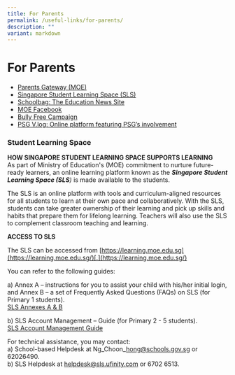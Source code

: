 ```yaml
---
title: For Parents
permalink: /useful-links/for-parents/
description: ""
variant: markdown
---
```

# **For Parents**

*   [Parents Gateway (MOE)](https://pg.moe.edu.sg/)
*   [Singapore Student Learning Space (SLS)](https://vle.learning.moe.edu.sg/login)
*   [Schoolbag: The Education News Site](https://www.schoolbag.edu.sg/)
*   [MOE Facebook](https://www.facebook.com/moesingapore)
*   [Bully Free Campaign](https://bullyfree.sg/)
*   [PSG V.log: Online platform featuring PSG’s involvement](https://sites.google.com/view/nsps-psg-vlog)

### Student Learning Space

**HOW SINGAPORE STUDENT LEARNING SPACE SUPPORTS LEARNING**  
As part of Ministry of Education's (MOE) commitment to nurture future-ready learners, an online learning platform known as the _**Singapore Student Learning Space (SLS**)_ is made available to the students.  
  
The SLS is an online platform with tools and curriculum-aligned resources for all students to learn at their own pace and collaboratively. With the SLS, students can take greater ownership of their learning and pick up skills and habits that prepare them for lifelong learning. Teachers will also use the SLS to complement classroom teaching and learning.  
  
**ACCESS TO SLS**

The SLS can be accessed from [https://learning.moe.edu.sg](https://learning.moe.edu.sg/)[.](https://learning.moe.edu.sg/)

You can refer to the following guides:   

a) Annex A – instructions for you to assist your child with his/her initial login, and Annex B – a set of Frequently Asked Questions (FAQs) on SLS (for Primary 1 students).  
[SLS Annexes A & B](/files/SLS_for_Pri_1__Annexes_A___B_.pdf)

b) SLS Account Management – Guide (for Primary 2 - 5 students).  
[SLS Account Management Guide](/files/SLS_Account_Management___Guide_for_Students__Pri_.pdf)

For technical assistance, you may contact:  
a) School-based Helpdesk at Ng\_Choon\_hong@schools.gov.sg or 62026490.  
b) SLS Helpdesk at helpdesk@sls.ufinity.com or 6702 6513.
